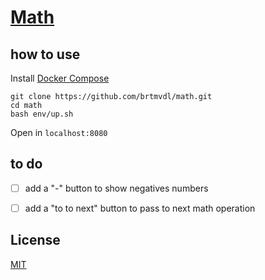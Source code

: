 # [Math](https://math-brtmvdl.surge.sh/)

## how to use

Install [Docker Compose](https://docs.docker.com/compose/install/)

```
git clone https://github.com/brtmvdl/math.git
cd math
bash env/up.sh
```

Open in `localhost:8080`

## to do

- [ ] add a "-" button to show negatives numbers

- [ ] add a "to to next" button to pass to next math operation

## License

[MIT](./LICENSE)

